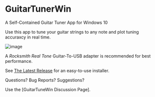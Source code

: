 # GuitarTunerWin
A Self-Contained Guitar Tuner App for Windows 10

Use this app to tune your guitar strings to any note and plot tuning accuraxcy in real time. 

![image](https://user-images.githubusercontent.com/29407507/125883595-18b9ac13-787c-4587-a0af-fab495c6b7d6.png)


A *Rocksmith Real Tone* Guitar-To-USB adapter is recommended for best performance.

See [The Latest Release]() for an easy-to-use installer.

Questions? Bug Reports? Suggestions?

Use the [GuitarTuneWin Discussion Page].
